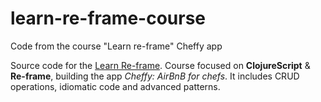 # learn-re-frame-course
Code from the course "Learn re-frame" Cheffy app


Source code for the [Learn Re-frame](https://www.learnreframe.com/). Course focused on **ClojureScript** & **Re-frame**, building the app *Cheffy: AirBnB for chefs*. It includes CRUD operations, idiomatic code and advanced patterns.